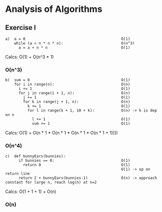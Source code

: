 # Analysis of Algorithms

## Exercise I

```
a)  a = 0                                           O(1)
    while (a < n * n * n):                          O(n^3)
      a = a + n * n                                 O(1)
```

Calcs:
O(1) + O(n^3 * 1)
### O(n^3)

```
b)  sum = 0                                         O(1)   
    for i in range(n):                              O(n)
      i += 1                                        O(1)
      for j in range(i + 1, n):                     O(n)
        j += 1                                      O(1)
        for k in range(j + 1, n):                   O(n)
          k += 1                                    O(1)
          for l in range(k + 1, 10 + k):            O(n) -> k is dep on n 
            l += 1                                  O(1)
            sum += 1                                O(1)
```

Calcs:
O(1) + O(n * 1 * O(n * 1 * O(n * 1 * O(n * 1 + 1))))
### O(n^4)

```
c)  def bunnyEars(bunnies):
      if bunnies == 0:                              O(1)
        return 0                                    O(1)
                                                    O(1) -> op on return line
      return 2 + bunnyEars(bunnies-1)               O(n) -> approach constant for large n, reach log(n) at n=2
```

Calcs:
O(1 + 1 + 1) + O(n)
### O(n)

